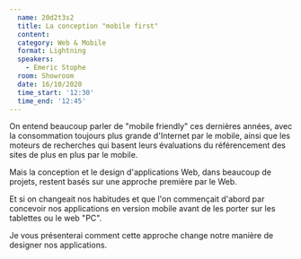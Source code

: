 ```yaml
---
  name: 20d2t3s2
  title: La conception "mobile first"
  content:
  category: Web & Mobile
  format: Lightning
  speakers: 
    - Emeric Stophe
  room: Showroom
  date: 16/10/2020
  time_start: '12:30'
  time_end: '12:45'
---
```

On entend beaucoup parler de "mobile friendly" ces dernières années, avec la consommation toujours plus grande d'Internet par le mobile, ainsi que les moteurs de recherches qui basent leurs évaluations du référencement des sites de plus en plus par le mobile.

Mais la conception et le design d'applications Web, dans beaucoup de projets, restent basés sur une approche première par le Web.

Et si on changeait nos habitudes et que l'on commençait d'abord par concevoir nos applications en version mobile avant de les porter sur les tablettes ou le web "PC".

Je vous présenterai comment cette approche change notre manière de designer nos applications.
